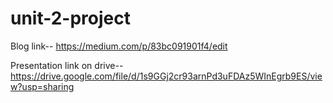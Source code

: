 # unit-2-project

Blog link-- https://medium.com/p/83bc091901f4/edit

Presentation link on drive-- https://drive.google.com/file/d/1s9GGj2cr93arnPd3uFDAz5WInEgrb9ES/view?usp=sharing
